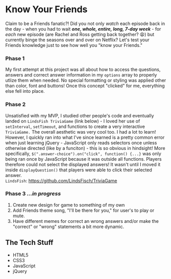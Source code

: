 # Know Your Friends
Claim to be a Friends fanatic?!
Did you not only <em>watch</em> each episode back in the day - when you had to wait <strong><em>one, whole, entire, long, 7-day week</em></strong> - for <em>each</em> new episode (are Rachel and Ross getting back together? :weary:) but currently binge the seasons over and over on Netflix?
Let's test your Friends knowledge just to see how well you "know your Friends." 

### Phase 1
My first attempt at this project was all about how to access the questions, answers and correct answer information in my `options` array to properly utlize them when needed. No special formatting or styling was applied other than color, font and buttons! Once this concept "clicked" for me, everything else fell into place.

### Phase 2
Unsatisfied with my MVP, I studied other people's code and eventually landed on `LindsFish TriviaGame` (link below) - I loved her use of `setInterval`, `setTimeout`, and functions to create a very interactive `TriviaGame.` The overall aesthetic was very cool too. I had a lot to learn! However, I quickly ran into what I've since learned is a pretty common error when just learning jQuery - JavaScript only reads selectors once unless otherwise directed (like by a funciton) - this is so obvious in hindsight! More specifically, `$(".answer-choice").on("click", function() {...}` was only being ran once by JavaScript because it was outside all functions. Players therefore could not select the displayed answers! It wasn't until I moved it inside `displayQuestion()` that players were able to click their selected answer. <br>
`LindsFish`: https://github.com/LindsFisch/TriviaGame

### Phase 3 <em>...in progress</em>
1. Create new design for game to something of my own
2. Add Friends theme song, "I'll be there for you," for user's to play or mute.
3. Have different memes for correct an wrong answers and/or make the "correct" or "wrong" statements a bit more dynamic.

## The Tech Stuff
- HTML5
- CSS3
- JavaScript
- jQuery
